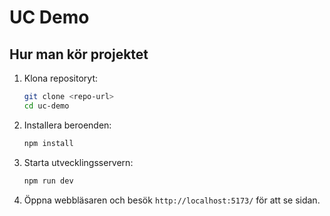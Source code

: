 # UC Demo

## Hur man kör projektet

1. Klona repositoryt:

   ```sh
   git clone <repo-url>
   cd uc-demo
   ```

2. Installera beroenden:

   ```sh
   npm install
   ```

3. Starta utvecklingsservern:

   ```sh
   npm run dev
   ```

4. Öppna webbläsaren och besök `http://localhost:5173/` för att se sidan.
